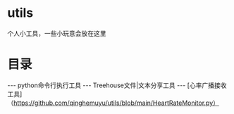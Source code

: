 # utils
  个人小工具，一些小玩意会放在这里

# 目录
 ---  python命令行执行工具
 ---  Treehouse文件|文本分享工具
 ---  [心率广播接收工具]（https://github.com/qinghemuyu/utils/blob/main/HeartRateMonitor.py）
